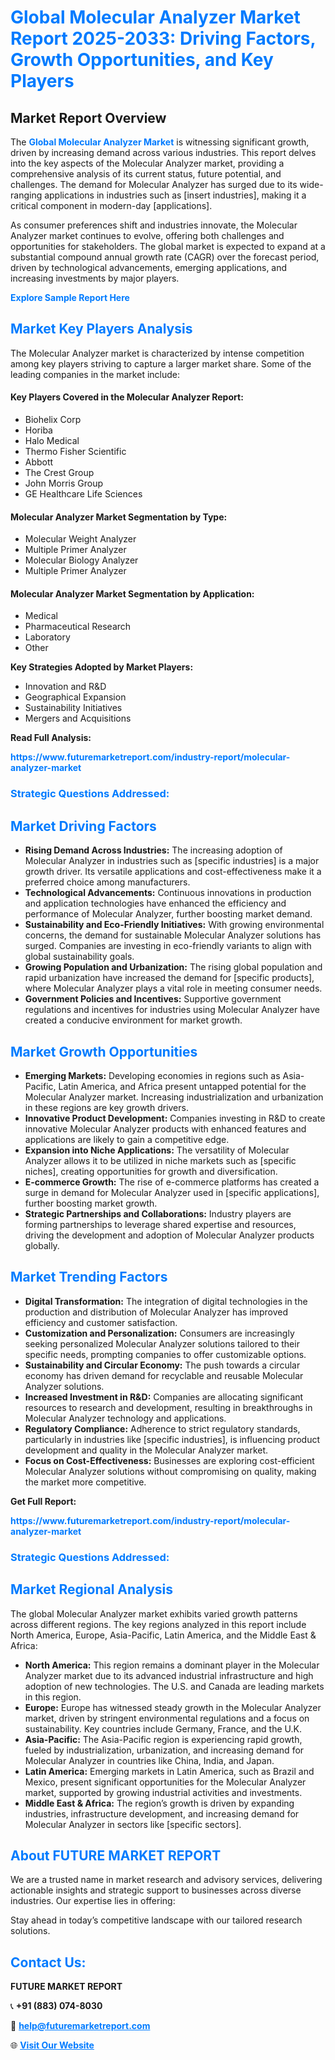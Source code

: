 <h1 style="color: #007BFF;">Global Molecular Analyzer Market Report 2025-2033: Driving Factors, Growth Opportunities, and Key Players</h1>

<section id="overview">
<h2>Market Report Overview</h2>
<p>The <a href="https://www.futuremarketreport.com/industry-report/molecular-analyzer-market" style="color: #007BFF; text-decoration: none;"><strong>Global Molecular Analyzer Market</strong></a> is witnessing significant growth, driven by increasing demand across various industries. This report delves into the key aspects of the Molecular Analyzer market, providing a comprehensive analysis of its current status, future potential, and challenges. The demand for Molecular Analyzer has surged due to its wide-ranging applications in industries such as [insert industries], making it a critical component in modern-day [applications].</p>
<p>As consumer preferences shift and industries innovate, the Molecular Analyzer market continues to evolve, offering both challenges and opportunities for stakeholders. The global market is expected to expand at a substantial compound annual growth rate (CAGR) over the forecast period, driven by technological advancements, emerging applications, and increasing investments by major players.</p>
</section>

<section id="overview">
<p><a href="https://www.futuremarketreport.com/request-sample/reportId=59789" style="color: #007BFF; text-decoration: none;"><strong>Explore Sample Report Here</strong></a></p>
</section>

<section id="key-players">
<h2 style="color: #007BFF;">Market Key Players Analysis</h2>
<p>The Molecular Analyzer market is characterized by intense competition among key players striving to capture a larger market share. Some of the leading companies in the market include:</p>
<h4>Key Players Covered in the Molecular Analyzer Report:</h4>
<ul><li>Biohelix Corp</li><li>Horiba</li><li>Halo Medical</li><li>Thermo Fisher Scientific</li><li>Abbott</li><li>The Crest Group</li><li>John Morris Group</li><li>GE Healthcare Life Sciences</li></ul>
<h4>Molecular Analyzer Market Segmentation by Type:</h4>
<ul><li>Molecular Weight Analyzer</li><li>Multiple Primer Analyzer</li><li>Molecular Biology Analyzer</li><li>Multiple Primer Analyzer</li></ul>

<h4>Molecular Analyzer Market Segmentation by Application:</h4>
<ul><li>Medical</li><li>Pharmaceutical Research</li><li>Laboratory</li><li>Other</li></ul>
<p><strong>Key Strategies Adopted by Market Players:</strong></p>
<ul>
<li>Innovation and R&D</li>
<li>Geographical Expansion</li>
<li>Sustainability Initiatives</li>
<li>Mergers and Acquisitions</li>
</ul>
</section>

<section>
<p><strong>Read Full Analysis: </strong></p><a href="https://www.futuremarketreport.com/industry-report/molecular-analyzer-market" style="color: #007BFF; text-decoration: none;"><strong>https://www.futuremarketreport.com/industry-report/molecular-analyzer-market</strong></a>
<h3 style="color: #007BFF;">Strategic Questions Addressed:</h3>
</section>

<section id="driving-factors">
<h2 style="color: #007BFF;">Market Driving Factors</h2>
<ul>
<li><strong>Rising Demand Across Industries:</strong> The increasing adoption of Molecular Analyzer in industries such as [specific industries] is a major growth driver. Its versatile applications and cost-effectiveness make it a preferred choice among manufacturers.</li>
<li><strong>Technological Advancements:</strong> Continuous innovations in production and application technologies have enhanced the efficiency and performance of Molecular Analyzer, further boosting market demand.</li>
<li><strong>Sustainability and Eco-Friendly Initiatives:</strong> With growing environmental concerns, the demand for sustainable Molecular Analyzer solutions has surged. Companies are investing in eco-friendly variants to align with global sustainability goals.</li>
<li><strong>Growing Population and Urbanization:</strong> The rising global population and rapid urbanization have increased the demand for [specific products], where Molecular Analyzer plays a vital role in meeting consumer needs.</li>
<li><strong>Government Policies and Incentives:</strong> Supportive government regulations and incentives for industries using Molecular Analyzer have created a conducive environment for market growth.</li>
</ul>
</section>

<section id="growth-opportunities">
<h2 style="color: #007BFF;">Market Growth Opportunities</h2>
<ul>
<li><strong>Emerging Markets:</strong> Developing economies in regions such as Asia-Pacific, Latin America, and Africa present untapped potential for the Molecular Analyzer market. Increasing industrialization and urbanization in these regions are key growth drivers.</li>
<li><strong>Innovative Product Development:</strong> Companies investing in R&D to create innovative Molecular Analyzer products with enhanced features and applications are likely to gain a competitive edge.</li>
<li><strong>Expansion into Niche Applications:</strong> The versatility of Molecular Analyzer allows it to be utilized in niche markets such as [specific niches], creating opportunities for growth and diversification.</li>
<li><strong>E-commerce Growth:</strong> The rise of e-commerce platforms has created a surge in demand for Molecular Analyzer used in [specific applications], further boosting market growth.</li>
<li><strong>Strategic Partnerships and Collaborations:</strong> Industry players are forming partnerships to leverage shared expertise and resources, driving the development and adoption of Molecular Analyzer products globally.</li>
</ul>
</section>

<section id="trending-factors">
<h2 style="color: #007BFF;">Market Trending Factors</h2>
<ul>
<li><strong>Digital Transformation:</strong> The integration of digital technologies in the production and distribution of Molecular Analyzer has improved efficiency and customer satisfaction.</li>
<li><strong>Customization and Personalization:</strong> Consumers are increasingly seeking personalized Molecular Analyzer solutions tailored to their specific needs, prompting companies to offer customizable options.</li>
<li><strong>Sustainability and Circular Economy:</strong> The push towards a circular economy has driven demand for recyclable and reusable Molecular Analyzer solutions.</li>
<li><strong>Increased Investment in R&D:</strong> Companies are allocating significant resources to research and development, resulting in breakthroughs in Molecular Analyzer technology and applications.</li>
<li><strong>Regulatory Compliance:</strong> Adherence to strict regulatory standards, particularly in industries like [specific industries], is influencing product development and quality in the Molecular Analyzer market.</li>
<li><strong>Focus on Cost-Effectiveness:</strong> Businesses are exploring cost-efficient Molecular Analyzer solutions without compromising on quality, making the market more competitive.</li>
</ul>
</section>

<section>
<p><strong>Get Full Report: </strong></p><a href="https://www.futuremarketreport.com/industry-report/molecular-analyzer-market" style="color: #007BFF; text-decoration: none;"><strong>https://www.futuremarketreport.com/industry-report/molecular-analyzer-market</strong></a>
<h3 style="color: #007BFF;">Strategic Questions Addressed:</h3>
</section>


<section id="regional-analysis">
<h2 style="color: #007BFF;">Market Regional Analysis</h2>
<p>The global Molecular Analyzer market exhibits varied growth patterns across different regions. The key regions analyzed in this report include North America, Europe, Asia-Pacific, Latin America, and the Middle East & Africa:</p>
<ul>
<li><strong>North America:</strong> This region remains a dominant player in the Molecular Analyzer market due to its advanced industrial infrastructure and high adoption of new technologies. The U.S. and Canada are leading markets in this region.</li>
<li><strong>Europe:</strong> Europe has witnessed steady growth in the Molecular Analyzer market, driven by stringent environmental regulations and a focus on sustainability. Key countries include Germany, France, and the U.K.</li>
<li><strong>Asia-Pacific:</strong> The Asia-Pacific region is experiencing rapid growth, fueled by industrialization, urbanization, and increasing demand for Molecular Analyzer in countries like China, India, and Japan.</li>
<li><strong>Latin America:</strong> Emerging markets in Latin America, such as Brazil and Mexico, present significant opportunities for the Molecular Analyzer market, supported by growing industrial activities and investments.</li>
<li><strong>Middle East & Africa:</strong> The region’s growth is driven by expanding industries, infrastructure development, and increasing demand for Molecular Analyzer in sectors like [specific sectors].</li>
</ul>
</section>

<footer>
<h2 style="color: #007BFF;">About FUTURE MARKET REPORT</h2>
<p>We are a trusted name in market research and advisory services, delivering actionable insights and strategic support to businesses across diverse industries. Our expertise lies in offering:</p>

<p>Stay ahead in today’s competitive landscape with our tailored research solutions.</p>

<h2 style="color: #007BFF;">Contact Us:</h2>
<p><strong>FUTURE MARKET REPORT</strong></p>
<p>📞 <strong>+91 (883) 074-8030</strong></p>
<p>📧 <strong><a href="mailto:help@futuremarketreport.com" style="color: #007BFF;">help@futuremarketreport.com</a></strong></p>
<p>🌐 <strong><a href="https://www.futuremarketreport.com/" style="color: #007BFF;">Visit Our Website</a></strong></p>
</footer>